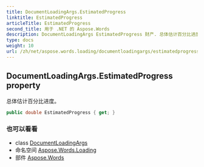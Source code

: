 ```yaml
---
title: DocumentLoadingArgs.EstimatedProgress
linktitle: EstimatedProgress
articleTitle: EstimatedProgress
second_title: 用于 .NET 的 Aspose.Words
description: DocumentLoadingArgs EstimatedProgress 财产. 总体估计百分比进度 在 C#.
type: docs
weight: 10
url: /zh/net/aspose.words.loading/documentloadingargs/estimatedprogress/
---
```

## DocumentLoadingArgs.EstimatedProgress property

总体估计百分比进度。

```csharp
public double EstimatedProgress { get; }
```

### 也可以看看

* class [DocumentLoadingArgs](../)
* 命名空间 [Aspose.Words.Loading](../../../aspose.words.loading/)
* 部件 [Aspose.Words](../../../)
